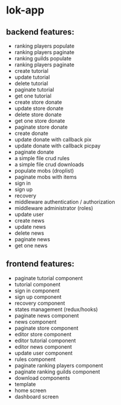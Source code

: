 # lok-app

## backend features:
- ranking players populate
- ranking players paginate
- ranking guilds populate
- ranking players paginate
- create tutorial
- update tutorial
- delete tutorial
- paginate tutorial
- get one tutorial
- create store donate
- update store donate
- delete store donate
- get one store donate
- paginate store donate
- create donate 
- update donate with callback pix
- update donate with callback picpay
- paginate donate
- a simple file crud rules
- a simple file crud downloads
- populate mobs (droplist)
- paginate mobs with items
- sign in
- sign up
- recovery
- middleware authentication / authorization
- middleware administrator (roles)
- update user
- create news
- update news
- delete news
- paginate news
- get one news

## frontend features:
- paginate tutorial component
- tutorial component
- sign in component
- sign up component
- recovery component
- states management (redux/hooks)
- paginate news component
- news component
- paginate store component
- editor store component
- editor tutorial component
- editor news component
- update user component
- rules component
- paginate ranking players component
- paginate ranking guilds component
- download components
- template
- home screen
- dashboard screen
